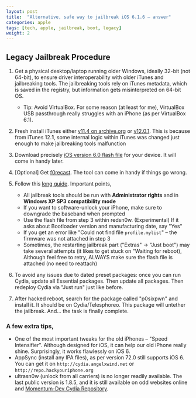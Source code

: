 ```yaml
---
layout: post
title:  "Alternative, safe way to jailbreak iOS 6.1.6 – answer"
categories: apple
tags: [tech, apple, jailbreak, boot, legacy]
weight: 2
---
```


## Legacy Jailbreak Procedure

1. Get a physical desktop/laptop running older Windows, ideally 32-bit (not 64-bit), to ensure driver interoperability with older iTunes and jailbreaking tools. The jailbreaking tools rely on iTunes metadata, which is saved in the registry, but information gets misinterpreted on 64-bit OS.
	
	* Tip: Avoid VirtualBox. For some reason (at least for me), VirtualBox USB passthrough really struggles with an iPhone (as per VirtualBox 6.1).

2. Fresh install iTunes either [v11.4 on archive.org](https://archive.org/details/i-tunes-setup-11.4.0.18-32-bit) or [v12.0.1](https://discussions.apple.com/thread/6835364). This is because from iTunes 12.**1**, some internal logic within iTunes was changed just enough to make jailbreaking tools malfunction

3. Download precisely [iOS version 6.0 flash file](https://ipsw.me/6.0) for your device. It will come in handy later.

4. [Optional] Get [f0recast](https://ih8sn0w.com/index.php/products/view/f0recast.snow). The tool can come in handy if things go wrong.

5. Follow this [long guide](http://www.iphonehacks.com/2014/03/jailbreak-ios-6-1-6-redsn0w-p0sixspwn.html). Important points,
    * All jailbreak tools should be run with **Administrator rights** and in **Windows XP SP3 compatibility mode**
    * If you want to software-unlock your iPhone, make sure to downgrade the baseband when prompted
    * Use the flash file from step 3 within redsn0w. (Experimental) If it asks about Bootloader version and manufacturing date, say "Yes"
    * If you get an error like "Could not find file `profile.mylist`" –  the firmware was not attached in step 3
    * Sometimes, the restarting jailbreak part ("Extras" → "Just boot") may take several attempts (it likes to get stuck on "Waiting for reboot), Although feel free to retry, ALWAYS make sure the flash file is attached (no need to reattach)

6. To avoid any issues due to dated preset packages: once you can run Cydia, update all Essential packages. Then update all packages. Then redeploy Cydia via "Just run" just like before.

7. After hacked reboot, search for the package called "p0sixpwn" and install it. It should be on Cydia/Telesphoreo. This package will untether the jailbreak. And... the task is finally complete.

### A few extra tips,

* One of the most important tweaks for the old iPhones – "Speed Intensifier". Although designed for iOS, it can help our old iPhone really shine. Surprisingly, it works flawlessly on iOS 6.
* AppSync (install any IPA files), as per version 72.0 still supports iOS 6. You can get it on `http://cydia.angelxwind.net` or `http://repo.hackyouriphone.org`
* ultrasn0w (unlock from all carriers) is no longer readily available. The last public version is 1.8.5, and it is still available on odd websites online and [Momentum-Dev Cydia Repository](https://mtmdev.org/).
